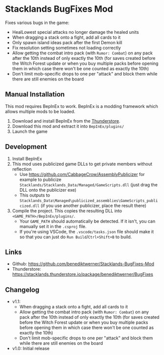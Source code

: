 # Stacklands BugFixes Mod

Fixes various bugs in the game:
- HealLowest special attacks no longer damage the healed units
- When dragging a stack onto a fight, add all cards to it
- Only spawn island ideas pack after the first Demon kill
- Fix resolution setting sometimes not loading correctly
- Allow getting the combat intro pack (with `Rumor: Combat`) on any pack after the 10th instead of only exactly the 10th (for saves created before the Witch Forest update or when you buy multiple packs before opening them in which case there won't be one counted as exactly the 10th)
- Don't limit mob-specific drops to one per "attack" and block them while there are still enemies on the board

## Manual Installation
This mod requires BepInEx to work. BepInEx is a modding framework which allows multiple mods to be loaded.

1. Download and install BepInEx from the [Thunderstore](https://stacklands.thunderstore.io/package/BepInEx/BepInExPack_Stacklands/).
4. Download this mod and extract it into `BepInEx/plugins/`
5. Launch the game

## Development
1. Install BepInEx
2. This mod uses publicized game DLLs to get private members without reflection
   - Use https://github.com/CabbageCrow/AssemblyPublicizer for example to publicize `Stacklands/Stacklands_Data/Managed/GameScripts.dll` (just drag the DLL onto the publicizer exe)
   - This outputs to `Stacklands_Data\Managed\publicized_assemblies\GameScripts_publicized.dll` (if you use another publicizer, place the result there)
3. Compile the project. This copies the resulting DLL into `<GAME_PATH>/BepInEx/plugins/`.
   - Your `GAME_PATH` should automatically be detected. If it isn't, you can manually set it in the `.csproj` file.
   - If you're using VSCode, the `.vscode/tasks.json` file should make it so that you can just do `Run Build`/`Ctrl+Shift+B` to build.

## Links
- Github: https://github.com/benediktwerner/Stacklands-BugFixes-Mod
- Thunderstore: https://stacklands.thunderstore.io/package/benediktwerner/BugFixes

## Changelog

- v1.1:
  - When dragging a stack onto a fight, add all cards to it
  - Allow getting the combat intro pack (with `Rumor: Combat`) on any pack after the 10th instead of only exactly the 10th (for saves created before the Witch Forest update or when you buy multiple packs before opening them in which case there won't be one counted as exactly the 10th)
  - Don't limit mob-specific drops to one per "attack" and block them while there are still enemies on the board
- v1.0: Initial release
